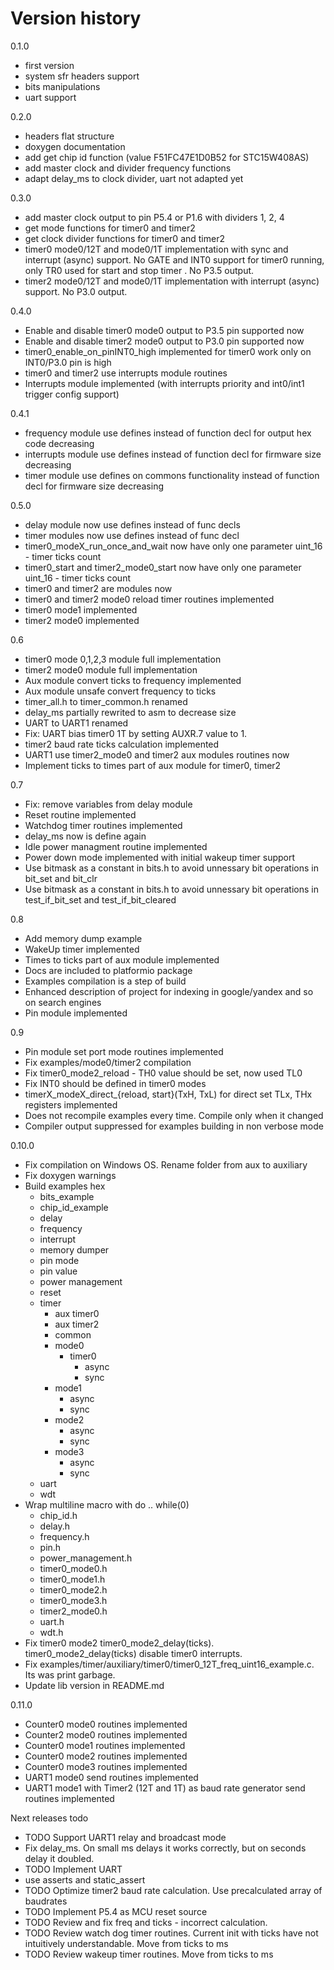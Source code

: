 # Version history
0.1.0 
* first version
* system sfr headers support
* bits manipulations
* uart support

0.2.0
* headers flat structure
* doxygen documentation
* add get chip id function (value F51FC47E1D0B52 for STC15W408AS)
* add master clock and divider frequency functions
* adapt delay_ms to clock divider, uart not adapted yet

0.3.0
* add master clock output to pin P5.4 or P1.6 with dividers 1, 2, 4
* get mode functions for timer0 and timer2
* get clock divider functions for timer0 and timer2
* timer0 mode0/12T and mode0/1T implementation with sync and interrupt (async) support. No GATE and INT0 support for timer0 running, only TR0 used for start and stop timer . No P3.5 output.  
* timer2 mode0/12T and mode0/1T implementation with interrupt (async) support. No P3.0 output.

0.4.0
* Enable and disable timer0 mode0 output to P3.5 pin supported now
* Enable and disable timer2 mode0 output to P3.0 pin supported now
* timer0_enable_on_pinINT0_high implemented for timer0 work only on INT0/P3.0 pin is high
* timer0 and timer2 use interrupts module routines
* Interrupts module implemented (with interrupts priority and int0/int1 trigger config support)

0.4.1
* frequency module use defines instead of function decl for output hex code decreasing 
* interrupts module use defines instead of function decl for firmware size decreasing
* timer module use defines on commons functionality instead of function decl for firmware size decreasing

0.5.0
* delay module now use defines instead of func decls
* timer modules now use defines instead of func decl 
* timer0_modeX_run_once_and_wait now have only one parameter uint_16 - timer ticks count
* timer0_start and timer2_mode0_start now have only one parameter uint_16 - timer ticks count
* timer0 and timer2 are modules now
* timer0 and timer2 mode0 reload timer routines implemented
* timer0 mode1 implemented
* timer2 mode0 implemented

0.6
* timer0 mode 0,1,2,3 module full implementation
* timer2 mode0 module full implementation
* Aux module convert ticks to frequency implemented 
* Aux module unsafe convert frequency to ticks
* timer_all.h to timer_common.h renamed
* delay_ms partially rewrited to asm to decrease size 
* UART to UART1 renamed
* Fix: UART bias timer0 1T by setting AUXR.7 value to 1.
* timer2 baud rate ticks calculation implemented
* UART1 use timer2_mode0 and timer2 aux modules routines now
* Implement ticks to times part of aux module for timer0, timer2 

0.7
* Fix: remove variables from delay module
* Reset routine implemented
* Watchdog timer routines implemented
* delay_ms now is define again
* Idle power managment routine implemented
* Power down mode implemented with initial wakeup timer support
* Use bitmask as a constant in bits.h to avoid unnessary bit operations in bit_set and bit_clr
* Use bitmask as a constant in bits.h to avoid unnessary bit operations in test_if_bit_set and test_if_bit_cleared

0.8
* Add memory dump example
* WakeUp timer implemented
* Times to ticks part of aux module implemented
* Docs are included to platformio package
* Examples compilation is a step of build
* Enhanced description of project for indexing in google/yandex and so on search engines
* Pin module implemented

0.9
* Pin module set port mode routines implemented
* Fix examples/mode0/timer2 compilation
* Fix timer0_mode2_reload - TH0 value should be set, now used TL0
* Fix INT0 should be defined in timer0 modes
* timerX_modeX_direct_{reload, start}(TxH, TxL) for direct set TLx, THx registers implemented
* Does not recompile examples every time. Compile only when it changed
* Compiler output suppressed for examples building in non verbose mode

0.10.0
* Fix compilation on Windows OS. Rename folder from aux to auxiliary
* Fix doxygen warnings
* Build examples hex
    * bits_example
    * chip_id_example
    * delay
    * frequency
    * interrupt
    * memory dumper
    * pin mode
    * pin value
    * power management
    * reset
    * timer
        * aux timer0
        * aux timer2
        * common
        * mode0
            * timer0
                * async
                * sync
        * mode1
            * async
            * sync
        * mode2
            * async
            * sync
        * mode3
            * async
            * sync
    * uart
    * wdt               
* Wrap multiline macro with do .. while(0)
    * chip_id.h
    * delay.h
    * frequency.h
    * pin.h
    * power_management.h
    * timer0_mode0.h
    * timer0_mode1.h
    * timer0_mode2.h
    * timer0_mode3.h
    * timer2_mode0.h
    * uart.h
    * wdt.h
* Fix timer0 mode2 timer0_mode2_delay(ticks). timer0_mode2_delay(ticks) disable timer0 interrupts. 
* Fix examples/timer/auxiliary/timer0/timer0_12T_freq_uint16_example.c. Its was print garbage. 
* Update lib version in README.md  


0.11.0
* Counter0 mode0 routines implemented
* Counter2 mode0 routines implemented
* Counter0 mode1 routines implemented
* Counter0 mode2 routines implemented
* Counter0 mode3 routines implemented
* UART1 mode0 send routines implemented
* UART1 mode1 with Timer2 (12T and 1T) as baud rate generator send routines implemented


Next releases todo
* TODO Support UART1 relay and broadcast mode
* Fix delay_ms. On small ms delays it works correctly, but on seconds delay it doubled.
* TODO Implement UART
* use asserts and static_assert
* TODO Optimize timer2 baud rate calculation. Use precalculated array of baudrates
* TODO Implement P5.4 as MCU reset source
* TODO Review and fix freq and ticks - incorrect calculation.
* TODO Review watch dog timer routines. Current init with ticks have not intuitively understandable. Move from ticks to ms
* TODO Review wakeup timer routines. Move from ticks to ms


